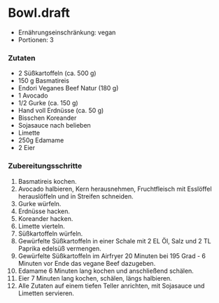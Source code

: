 # Bowl.draft

- Ernährungseinschränkung: vegan
- Portionen: 3

### Zutaten

- 2 Süßkartoffeln (ca. 500 g)
- 150 g Basmatireis
- Endori Veganes Beef Natur (180 g)
- 1 Avocado
- 1/2 Gurke (ca. 150 g)
- Hand voll Erdnüsse (ca. 50 g)
- Bisschen Koreander
- Sojasauce nach belieben
- Limette
- 250g Edamame
- 2 Eier

### Zubereitungsschritte

1. Basmatireis kochen.
2. Avocado halbieren, Kern herausnehmen, Fruchtfleisch mit Esslöffel herauslöffeln und in Streifen schneiden.
3. Gurke würfeln.
4. Erdnüsse hacken.
5. Koreander hacken.
6. Limette vierteln.
7. Süßkartoffeln würfeln.
8. Gewürfelte Süßkartoffeln in einer Schale mit 2 EL Öl, Salz und 2 TL Paprika edelsüß vermengen.
9. Gewürfelte Süßkartoffeln im Airfryer 20 Minuten bei 195 Grad - 6 Minuten vor Ende das vegane Beef dazugeben.
10. Edamame 6 Minuten lang kochen und anschließend schälen.
11. Eier 7 Minuten lang kochen, schälen, längs halbieren.
12. Alle Zutaten auf einem tiefen Teller anrichten, mit Sojasauce und Limetten servieren.